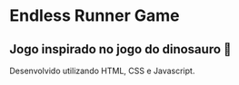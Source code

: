 # Endless Runner Game
## Jogo inspirado no jogo do dinosauro :volcano:
Desenvolvido utilizando HTML, CSS e Javascript.
